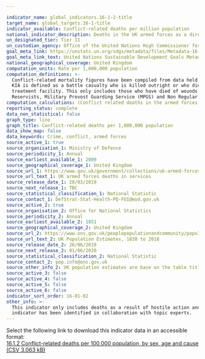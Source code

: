 ```yaml
---

indicator_name: global_indicators.16-1-2-title
target_name: global_targets.16-1-title
indicator_available: Conflict-related deaths per million population
national_indicator_description: Deaths in the UK armed forces as a direct cause of conflict
un_designated_tier: Tier II
un_custodian_agency: Office of the United Nations High Commissioner for Human Rights (OHCHR)
goal_meta_link: https://unstats.un.org/sdgs/metadata/files/Metadata-16-01-02.pdf
goal_meta_link_text: United Nations Sustainable Development Goals Metadata (PDF 1.3 MB)
national_geographical_coverage: United Kingdom
computation_units: Rate per 1,000,000 population
computation_definitions: >-
  Conflict-related mortality figures have been compiled from data held by Defence Statistics. Figures are presented for UK Regular Armed Forces deaths as a result of a hostile action. A definition of hostile action includes deaths categorised as Killed In Action (KIA) or Died Of Wounds.
  KIA is defined as a battle casualty who is killed outright or who dies as a result of wounds or other injuries before reaching a medical treatment facility. DOW is defined as a battle casualty who dies of wounds or other injuries received in action, after having reached a medical
  treatment facility. This only includes those who have died of wounds whilst under the care of Defence Medical Services. UK Regulars are defined as full time Service personnel, including Nursing Services, but excluding FTRS personnel, Gurkhas, Naval activated Reservists, mobilised
  Reservists, Military Provost Guarding Service (MPGS) and Non Regular Permanent Service (NRPS). Unless otherwise stated, includes trained and untrained personnel.
computation_calculations: (Conflict related deaths in the armed forces / UK Population) * 1,000,000
reporting_status: complete
data_non_statistical: false
graph_type: line
graph_title: Conflict-related deaths per 1,000,000 population
data_show_map: false
data_keywords: Crime, conflict, armed forces
source_active_1: true
source_organisation_1: Ministry of Defence
source_periodicity_1: Annual
source_earliest_available_1: 2009
source_geographical_coverage_1: United Kingdom
source_url_1: https://www.gov.uk/government/collections/uk-armed-forces-deaths-in-service-statistics-index
source_url_text_1: UK armed forces deaths in services
source_release_date_1: 28/03/2019
source_next_release_1: TBC
source_statistical_classification_1: National Statistic
source_contact_1: DefStrat-Stat-Health-PQ-FOI@mod.gov.uk
source_active_2: true
source_organisation_2: Office for National Statistics
source_periodicity_2: Annual
source_earliest_available_2: 1851
source_geographical_coverage_2: United Kingdom
source_url_2: https://www.ons.gov.uk/peoplepopulationandcommunity/populationandmigration/populationestimates/datasets/populationestimatesforukenglandandwalesscotlandandnorthernireland 
source_url_text_2: UK Population Estimates, 1838 to 2018
source_release_date_2: 26/06/2019
source_next_release_2: 01/06/2020
source_statistical_classification_2: National Statistic
source_contact_2: pop.info@ons.gov.uk 
source_other_info_2: UK population estimates are base on the table titled - mid 2001 to mid 2018 detailed time series.
source_active_3: false
source_active_4: false
source_active_5: false
source_active_6: false
indicator_sort_order: 16-01-02
other_info: >-
  This indicator only includes deaths as a result of hostile action and does not include indirect deaths. This indicator is being used as an approximation of the UN SDG Indicator. Where possible, we will work to identify or develop UK data to meet the global indicator specification. This
  indicator has been identified in collaboration with topic experts.
---
```

Select the following link to download this indicator data in an accessible format:<br>[16.1.2 Conflict-related deaths per 100,000 population, by sex, age and cause (CSV 3.063 kB)](https://sustainabledevelopment-uk.github.io/sdg-data/data/16-1-2.csv)